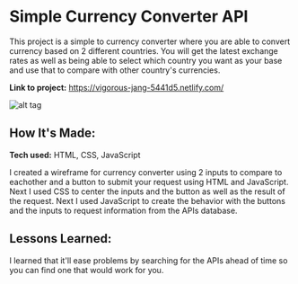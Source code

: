 # Simple Currency Converter API
This project is a simple to currency converter where you are able to convert currency based on 2 different countries. You will get the latest exchange rates as well as being able to select which country you want as your base and use that to compare with other country's currencies.


**Link to project:** https://vigorous-jang-5441d5.netlify.com/

![alt tag](https://github.com/TimTran-Dev/simple-api-bootcamp/blob/answer/Currency%20Converter.png)

## How It's Made:

**Tech used:** HTML, CSS, JavaScript

I created a wireframe for currency converter using 2 inputs to compare to eachother and a button to submit your request using HTML and JavaScript. Next I used CSS to center the inputs and the button as well as the result of the request. Next I used JavaScript to create the behavior with the buttons and the inputs to request information from the APIs database.

## Lessons Learned:

I learned that it'll ease problems by searching for the APIs ahead of time so you can find one that would work for you.
